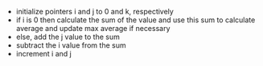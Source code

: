 - initialize pointers i and j to 0 and k, respectively
- if i is 0 then calculate the sum of the value and use this sum to calculate average and update max average if necessary
- else, add the j value to the sum
- subtract the i value from the sum 
- increment i and j
